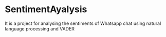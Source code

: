 # SentimentAyalysis
It is a project for analysing the sentiments of Whatsapp chat using natural language processing and VADER
